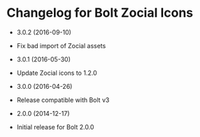 # Changelog for Bolt Zocial Icons

* 3.0.2 (2016-09-10)
 * Fix bad import of Zocial assets

* 3.0.1 (2016-05-30)
 * Update Zocial icons to 1.2.0

* 3.0.0 (2016-04-26)
 * Release compatible with Bolt v3

* 2.0.0 (2014-12-17)
 * Initial release for Bolt 2.0.0

